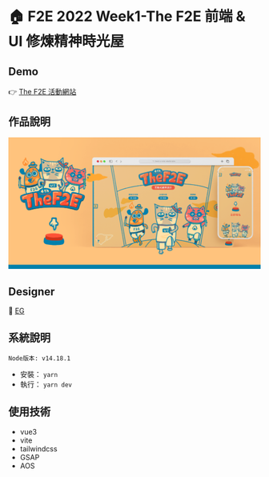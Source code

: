 # 🏠 F2E 2022 Week1-The F2E 前端 & UI 修煉精神時光屋

## Demo

👉 [The F2E 活動網站](https://changchiao.github.io/bus_timetable/#/)

## 作品說明

![image](./readme/cover.PNG)

## Designer

👏 [EG](https://2022.thef2e.com/users/12061549261454740203)

## 系統說明

`Node版本: v14.18.1`

- 安裝： `yarn`
- 執行： `yarn dev`

## 使用技術

- vue3
- vite
- tailwindcss
- GSAP
- AOS

